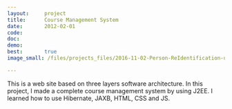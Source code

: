 ```yaml
---
layout:     project
title:      Course Management System 
date:       2012-02-01
code:  
doc:        
demo:
best:       true
image_small: /files/projects_files/2016-11-02-Person-ReIdentification-using-Point-Cloud.png

---
```


This is a web site based on three layers software architecture. In this project, I made a complete course management system by using J2EE. I learned how to use Hibernate, JAXB, HTML, CSS and JS.